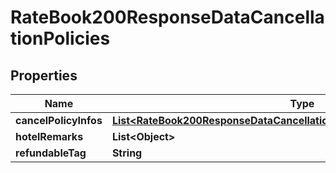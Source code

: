 

# RateBook200ResponseDataCancellationPolicies


## Properties

| Name | Type | Description | Notes |
|------------ | ------------- | ------------- | -------------|
|**cancelPolicyInfos** | [**List&lt;RateBook200ResponseDataCancellationPoliciesCancelPolicyInfosInner&gt;**](RateBook200ResponseDataCancellationPoliciesCancelPolicyInfosInner.md) |  |  [optional] |
|**hotelRemarks** | **List&lt;Object&gt;** |  |  [optional] |
|**refundableTag** | **String** |  |  [optional] |



